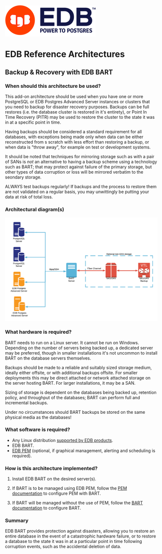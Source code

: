 ![EDB Logo](../images/logo.png "EDB Logo")

# EDB Reference Architectures

## Backup & Recovery with EDB BART

### When should this architecture be used?

This add-on architecture should be used when you have one or more PostgreSQL or
EDB Postgres Advanced Server instances or clusters that you need to backup for
disaster recovery purposes. Backups can be full restores (i.e. the database
cluster is restored in it's entirety), or Point In Time Recovery (PITR) may be
used to restore the cluster to the state it was in at a specific point in time. 

Having backups should be considered a standard requirement for all databases,
with exceptions being made only when data can be either reconstructed from s
scratch with less effort than restoring a backup, or when data is "throw away",
for example on test or development systems.

It should be noted that techniques for mirroring storage such as with a pair of
SANs is *not* an alternative to having a backup scheme using a technology such
as BART; that may protect against failure of the primary storage, but other
types of data corruption or loss will be mirrored verbatim to the seondary 
storage.

ALWAYS test backups regularly! If backups and the process to restore them are 
not validated on a regular basis, you may unwittingly be putting your data at
risk of total loss.

### Architectural diagram(s)

![Architecture Diagram](images/architecture.png "Architecture Diagram")

### What hardware is required?

BART needs to run on a Linux server. It cannot be run on Windows. Depending on
the number of servers being backed up, a dedicated server may be preferred, 
though in smaller installations it's not uncommon to install BART on the 
database servers themselves.

Backups should be made to a reliable and suitably sized storage medium, ideally
either offsite, or with additional backups offsite. For smaller deployments this
may be direct attached or network attached storage on the server hosting BART.
For larger installations, it may be a SAN.

Sizing of storage is dependent on the databases being backed up, retention policy,
and throughput of the databases; BART can perform full and incremental backups.

Under no circumstances should BART backups be stored on the same physical media
as the databases!

### What software is required?

* Any Linux distribution [supported by EDB products](https://www.enterprisedb.com/product-compatibility).
* EDB BART.
* [EDB PEM](edb-pem) (optional, if graphical management, alerting and scheduling 
is required).

### How is this architecture implemented?

1. Install EDB BART on the desired server(s).

2. If BART is to be managed using EDB PEM, follow the [PEM documentation](https://www.enterprisedb.com/edb-docs/d/edb-postgres-enterprise-manager/user-guides/bart-management-features-guide/latest/index.html) to configure PEM with BART.

3. If BART will be managed without the use of PEM, follow the [BART documentation](https://www.enterprisedb.com/edb-docs/p/edb-backup-and-recovery-tool) to configure BART.

### Summary

EDB BART provides protection against disasters, allowing you to restore an 
entire database in the event of a catastrophic hardware failure, or to restore
a database to the state it was in at a particular point in time following 
corruption events, such as the accidental deletion of data.